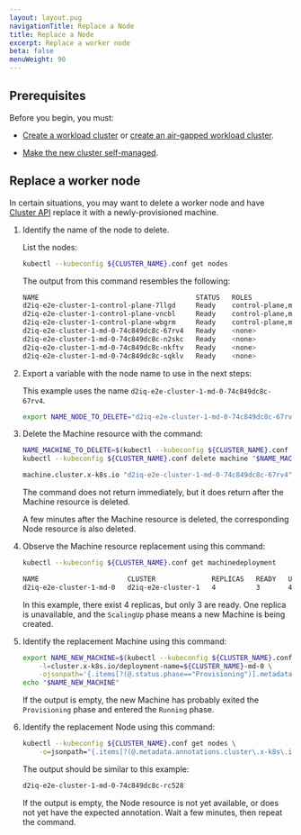 ```yaml
---
layout: layout.pug
navigationTitle: Replace a Node
title: Replace a Node
excerpt: Replace a worker node
beta: false
menuWeight: 90
---
```


## Prerequisites

Before you begin, you must:

- [Create a workload cluster][createnewcluster] or [create an air-gapped workload cluster][createnewairgappedcluster].

- [Make the new cluster self-managed][selfmanaged].

## Replace a worker node

In certain situations, you may want to delete a worker node and have [Cluster API][capi_book] replace it with a newly-provisioned machine.

1.  Identify the name of the node to delete.

    List the nodes:

    ```bash
    kubectl --kubeconfig ${CLUSTER_NAME}.conf get nodes
    ```

    The output from this command resembles the following:

    ```sh
    NAME                                       STATUS   ROLES                  AGE   VERSION
    d2iq-e2e-cluster-1-control-plane-7llgd     Ready    control-plane,master   20h   v1.23.7
    d2iq-e2e-cluster-1-control-plane-vncbl     Ready    control-plane,master   20h   v1.23.7
    d2iq-e2e-cluster-1-control-plane-wbgrm     Ready    control-plane,master   19h   v1.23.7
    d2iq-e2e-cluster-1-md-0-74c849dc8c-67rv4   Ready    <none>                 20h   v1.23.7
    d2iq-e2e-cluster-1-md-0-74c849dc8c-n2skc   Ready    <none>                 20h   v1.23.7
    d2iq-e2e-cluster-1-md-0-74c849dc8c-nkftv   Ready    <none>                 20h   v1.23.7
    d2iq-e2e-cluster-1-md-0-74c849dc8c-sqklv   Ready    <none>                 20h   v1.23.7
    ```

1.  Export a variable with the node name to use in the next steps:

    This example uses the name `d2iq-e2e-cluster-1-md-0-74c849dc8c-67rv4`.

    ```bash
    export NAME_NODE_TO_DELETE="d2iq-e2e-cluster-1-md-0-74c849dc8c-67rv4"
    ```

1.  Delete the Machine resource with the command:

    ```bash
    NAME_MACHINE_TO_DELETE=$(kubectl --kubeconfig ${CLUSTER_NAME}.conf get machine -ojsonpath="{.items[?(@.status.nodeRef.name==\"$NAME_NODE_TO_DELETE\")].metadata.name}")
    kubectl --kubeconfig ${CLUSTER_NAME}.conf delete machine "$NAME_MACHINE_TO_DELETE"
    ```

    ```sh
    machine.cluster.x-k8s.io "d2iq-e2e-cluster-1-md-0-74c849dc8c-67rv4" deleted
    ```

    The command does not return immediately, but it does return after the Machine resource is deleted.

    A few minutes after the Machine resource is deleted, the corresponding Node resource is also deleted.

1.  Observe the Machine resource replacement using this command:

    ```bash
    kubectl --kubeconfig ${CLUSTER_NAME}.conf get machinedeployment
    ```

    ```sh
    NAME                      CLUSTER              REPLICAS   READY   UPDATED   UNAVAILABLE   PHASE       AGE   VERSION
    d2iq-e2e-cluster-1-md-0   d2iq-e2e-cluster-1   4          3       4         1             ScalingUp   20h   v1.23.7
    ```

    In this example, there exist 4 replicas, but only 3 are ready. One replica is unavailable, and the `ScalingUp` phase means a new Machine is being created.

1.  Identify the replacement Machine using this command:

    ```bash
    export NAME_NEW_MACHINE=$(kubectl --kubeconfig ${CLUSTER_NAME}.conf get machines \
        -l=cluster.x-k8s.io/deployment-name=${CLUSTER_NAME}-md-0 \
        -ojsonpath='{.items[?(@.status.phase=="Provisioning")].metadata.name}{"\n"}')
    echo "$NAME_NEW_MACHINE"
    ```

    If the output is empty, the new Machine has probably exited the `Provisioning` phase and entered the `Running` phase.

1.  Identify the replacement Node using this command:

    ```bash
    kubectl --kubeconfig ${CLUSTER_NAME}.conf get nodes \
        -o=jsonpath="{.items[?(@.metadata.annotations.cluster\.x-k8s\.io/machine==\"$NAME_NEW_MACHINE\")].metadata.name}"
    ```

    The output should be similar to this example:

    ```sh
    d2iq-e2e-cluster-1-md-0-74c849dc8c-rc528
    ```

    If the output is empty, the Node resource is not yet available, or does not yet have the expected annotation. Wait a few minutes, then repeat the command.

<!---
## Known Limitations

<p class="message--note"><strong>NOTE: </strong>Be aware of these limitations in the current release of Konvoy.</p>

--->

[createnewcluster]: ../new
[createnewairgappedcluster]: ../air-gapped/new/
[selfmanaged]: ../self-managed
[capi_book]: https://cluster-api.sigs.k8s.io/
